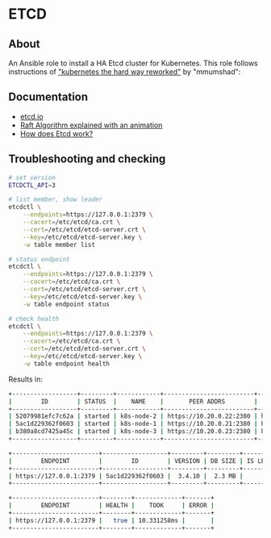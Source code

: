 # ETCD


## About
An Ansible role to install a HA Etcd cluster for Kubernetes.
This role follows instructions of ["kubernetes the hard way reworked"](https://github.com/mmumshad/kubernetes-the-hard-way/blob/master/docs/04-certificate-authority.md) by "mmumshad":


## Documentation
- [etcd.io](https://etcd.io/)
- [Raft Algorithm explained with an animation](http://thesecretlivesofdata.com/raft/)
- [How does Etcd work?](https://medium.com/better-programming/a-closer-look-at-etcd-the-brain-of-a-kubernetes-cluster-788c8ea759a5)


## Troubleshooting and checking
```sh
# set version
ETCDCTL_API=3

# list member, show leader
etcdctl \
    --endpoints=https://127.0.0.1:2379 \
    --cacert=/etc/etcd/ca.crt \
    --cert=/etc/etcd/etcd-server.crt \
    --key=/etc/etcd/etcd-server.key \
    -w table member list

# status endpoint
etcdctl \
    --endpoints=https://127.0.0.1:2379 \
    --cacert=/etc/etcd/ca.crt \
    --cert=/etc/etcd/etcd-server.crt \
    --key=/etc/etcd/etcd-server.key \
    -w table endpoint status

# check health
etcdctl \
    --endpoints=https://127.0.0.1:2379 \
    --cacert=/etc/etcd/ca.crt \
    --cert=/etc/etcd/etcd-server.crt \
    --key=/etc/etcd/etcd-server.key \
    -w table endpoint health
```

Results in:
```sh
+------------------+---------+------------+-------------------------+-------------------------+------------+
|        ID        | STATUS  |    NAME    |       PEER ADDRS        |      CLIENT ADDRS       | IS LEARNER |
+------------------+---------+------------+-------------------------+-------------------------+------------+
| 52079981efc7c62a | started | k8s-node-2 | https://10.20.0.22:2380 | https://10.20.0.22:2379 |      false |
| 5ac1d229362f0603 | started | k8s-node-1 | https://10.20.0.21:2380 | https://10.20.0.21:2379 |      false |
| b380a8cd7425a45c | started | k8s-node-3 | https://10.20.0.23:2380 | https://10.20.0.23:2379 |      false |
+------------------+---------+------------+-------------------------+-------------------------+------------+

+------------------------+------------------+---------+---------+-----------+------------+-----------+------------+--------------------+--------+
|        ENDPOINT        |        ID        | VERSION | DB SIZE | IS LEADER | IS LEARNER | RAFT TERM | RAFT INDEX | RAFT APPLIED INDEX | ERRORS |
+------------------------+------------------+---------+---------+-----------+------------+-----------+------------+--------------------+--------+
| https://127.0.0.1:2379 | 5ac1d229362f0603 |  3.4.10 |  2.3 MB |      true |      false |      4309 |      13081 |              13081 |        |
+------------------------+------------------+---------+---------+-----------+------------+-----------+------------+--------------------+--------+

+------------------------+--------+-------------+-------+
|        ENDPOINT        | HEALTH |    TOOK     | ERROR |
+------------------------+--------+-------------+-------+
| https://127.0.0.1:2379 |   true | 10.331258ms |       |
+------------------------+--------+-------------+-------+
```